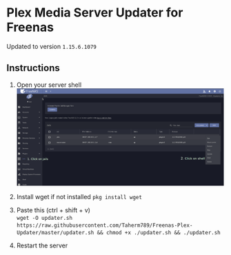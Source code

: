 # Plex Media Server Updater for Freenas

Updated to version `1.15.6.1079`

## Instructions
1) Open your server shell
![Instructions](https://raw.githubusercontent.com/Taherm789/Freenas-Plex-Updater/master/Instructions.png)

2) Install wget if not installed `pkg install wget`

3) Paste this (ctrl + shift + v)  
`wget -O updater.sh https://raw.githubusercontent.com/Taherm789/Freenas-Plex-Updater/master/updater.sh && chmod +x ./updater.sh && ./updater.sh`

4) Restart the server
